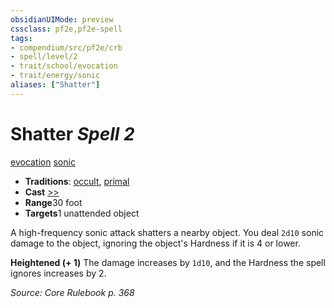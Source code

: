 ```yaml
---
obsidianUIMode: preview
cssclass: pf2e,pf2e-spell
tags:
- compendium/src/pf2e/crb
- spell/level/2
- trait/school/evocation
- trait/energy/sonic
aliases: ["Shatter"]
---
```

# Shatter *Spell 2*   
[evocation](evocation.md)  [sonic](sonic.md)  

- **Traditions**: [occult](occult.md), [primal](primal.md)
- **Cast** [>>](chapter-9-playing-the-game.md#Actions "Two-Action") 
- **Range**30 foot
- **Targets**1 unattended object

A high-frequency sonic attack shatters a nearby object. You deal `2d10` sonic damage to the object, ignoring the object's Hardness if it is 4 or lower.

**Heightened (+ 1)** The damage increases by `1d10`, and the Hardness the spell ignores increases by 2.

*Source: Core Rulebook p. 368*